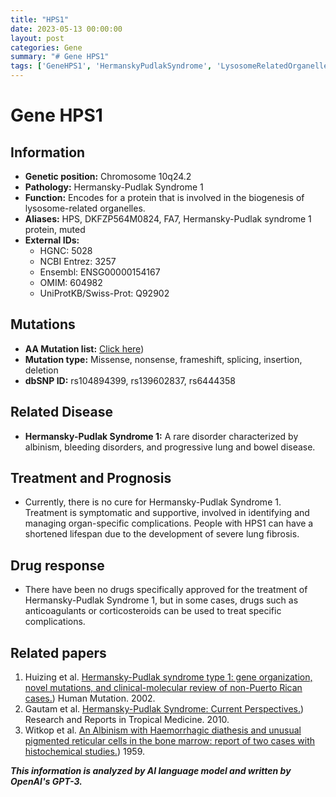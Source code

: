 ```yaml
---
title: "HPS1"
date: 2023-05-13 00:00:00
layout: post
categories: Gene
summary: "# Gene HPS1"
tags: ['GeneHPS1', 'HermanskyPudlakSyndrome', 'LysosomeRelatedOrganelles', 'MissenseMutation', 'SupportiveTreatment', 'DrugResponse', 'ShortenedLifespan', 'RareDisorder']
---
```


# Gene HPS1

## Information

- **Genetic position:** Chromosome 10q24.2
- **Pathology:** Hermansky-Pudlak Syndrome 1
- **Function:** Encodes for a protein that is involved in the biogenesis of lysosome-related organelles.
- **Aliases:** HPS, DKFZP564M0824, FA7, Hermansky-Pudlak syndrome 1 protein, muted
- **External IDs:**
    - HGNC: 5028
    - NCBI Entrez: 3257
    - Ensembl: ENSG00000154167
    - OMIM: 604982
    - UniProtKB/Swiss-Prot: Q92902

## Mutations

- **AA Mutation list:** [Click here](https://www.ncbi.nlm.nih.gov/clinvar/?term=HPS1%5Bgene%5D))
- **Mutation type:** Missense, nonsense, frameshift, splicing, insertion, deletion
- **dbSNP ID:** rs104894399, rs139602837, rs6444358

## Related Disease

- **Hermansky-Pudlak Syndrome 1:** A rare disorder characterized by albinism, bleeding disorders, and progressive lung and bowel disease.

## Treatment and Prognosis

- Currently, there is no cure for Hermansky-Pudlak Syndrome 1. Treatment is symptomatic and supportive, involved in identifying and managing organ-specific complications. People with HPS1 can have a shortened lifespan due to the development of severe lung fibrosis.

## Drug response

- There have been no drugs specifically approved for the treatment of Hermansky-Pudlak Syndrome 1, but in some cases, drugs such as anticoagulants or corticosteroids can be used to treat specific complications.

## Related papers
1. Huizing et al. [Hermansky-Pudlak syndrome type 1: gene organization, novel mutations, and clinical-molecular review of non-Puerto Rican cases.](https://pubmed.ncbi.nlm.nih.gov/11754104/)) Human Mutation. 2002.
2. Gautam et al. [Hermansky-Pudlak Syndrome: Current Perspectives.](https://www.ncbi.nlm.nih.gov/pmc/articles/PMC2987321/)) Research and Reports in Tropical Medicine. 2010.
3. Witkop et al. [An Albinism with Haemorrhagic diathesis and unusual pigmented reticular cells in the bone marrow: report of two cases with histochemical studies.](https://www.ncbi.nlm.nih.gov/pmc/articles/PMC1932036/)) 1959.

**_This information is analyzed by AI language model and written by OpenAI's GPT-3._**